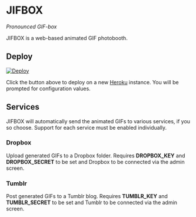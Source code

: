 # JIFBOX

*Pronounced GIF-box*

JIFBOX is a web-based animated GIF photobooth.


## Deploy

[![Deploy](https://www.herokucdn.com/deploy/button.png)](https://heroku.com/deploy?template=https://github.com/sunlightlabs/jifbox)

Click the button above to deploy on a new [Heroku](https://heroku.com) instance. You will be prompted for configuration values.

## Services

JIFBOX will automatically send the animated GIFs to various services, if you so choose. Support for each service must be enabled individually.

### Dropbox

Upload generated GIFs to a Dropbox folder. Requires **DROPBOX_KEY** and **DROPBOX_SECRET** to be set and Dropbox to be connected via the admin screen.

### Tumblr

Post generated GIFs to a Tumblr blog. Requires **TUMBLR_KEY** and **TUMBLR_SECRET** to be set and Tumblr to be connected via the admin screen.